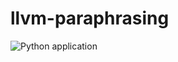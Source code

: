 # llvm-paraphrasing

![Python application](https://github.com/kth-tcs/llvm-paraphrasing/workflows/Python%20application/badge.svg)
